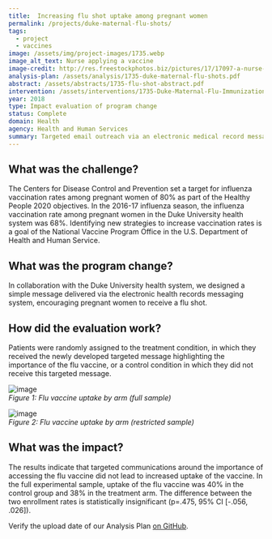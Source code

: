 ```yaml
---
title:  Increasing flu shot uptake among pregnant women
permalink: /projects/duke-maternal-flu-shots/
tags:
  - project
  - vaccines
image: /assets/img/project-images/1735.webp
image_alt_text: Nurse applying a vaccine
image-credit: http://res.freestockphotos.biz/pictures/17/17097-a-nurse-giving-a-woman-a-flu-vaccine-shot-pv.webp
analysis-plan: /assets/analysis/1735-duke-maternal-flu-shots.pdf
abstract: /assets/abstracts/1735-flu-shot-abstract.pdf
intervention: /assets/interventions/1735-Duke-Maternal-Flu-Immunizations-Intervention-Pack.pdf
year: 2018
type: Impact evaluation of program change
status: Complete
domain: Health
agency: Health and Human Services
summary: Targeted email outreach via an electronic medical record messaging system did not increase uptake of the flu vaccine among pregnant women
---
```

## What was the challenge?

The Centers for Disease Control and Prevention set a target for influenza vaccination rates among pregnant women of 80% as part of the Healthy People 2020 objectives. In the 2016-17 influenza season, the influenza vaccination rate among pregnant women in the Duke University health system was 68%. Identifying new strategies to increase vaccination rates is a goal of the National Vaccine Program Office in the U.S. Department of Health and Human Service.

## What was the program change?

In collaboration with the Duke University health system, we designed a simple message delivered via the electronic health records messaging system, encouraging pregnant women to receive a flu shot.

## How did the evaluation work?

Patients were randomly assigned to the treatment condition, in which they received the newly developed targeted message highlighting the importance of the flu vaccine, or a control condition in which they did not receive this targeted message.

![image]({{site.baseurl}}/assets/img/project-images/1735-graph1.webp)<br>
*Figure 1: Flu vaccine  uptake by arm (full sample)*

![image]({{site.baseurl}}/assets/img/project-images/1735-graph2.webp)<br>
*Figure 2: Flu vaccine uptake by arm (restricted sample)*

## What was the impact?

The results indicate that targeted communications around the importance of accessing the flu vaccine did not lead to increased uptake of the vaccine. In the full experimental sample, uptake of the flu vaccine was 40% in the control group and 38% in the treatment arm. The difference between the two enrollment rates is statistically insignificant (p=.475, 95% CI [-.056, .026]).

Verify the upload date of our Analysis Plan <a href="https://github.com/gsa-oes/office-of-evaluation-sciences/commits/master/assets/analysis/1735-duke-maternal-flu-shots.pdf">on GitHub</a>.
